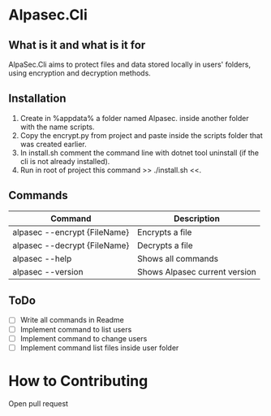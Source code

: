# Alpasec.Cli

## What is it and what is it for

AlpaSec.Cli aims to protect files and data stored locally in users' folders, using encryption and decryption methods.

## Installation

                
1. Create in %appdata% a folder named Alpasec. inside another folder with the name scripts.
2. Copy the encrypt.py from project and paste inside the scripts folder that was created earlier.
3. In install.sh comment the command line with dotnet tool uninstall (if the cli is not already installed).
4. Run in root of project this command >> ./install.sh <<.
                

## Commands

| Command | Description |
| --- | --- |
| alpasec --encrypt {FileName} | Encrypts a file |
| alpasec --decrypt {FileName} | Decrypts a file |
| alpasec --help | Shows all commands |
| alpasec --version | Shows Alpasec current version |

## ToDo

- [ ] Write all commands in Readme
- [ ] Implement command to list users
- [ ] Implement command to change users
- [ ] Implement command list files inside user folder

# How to Contributing

Open pull request